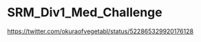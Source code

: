 SRM_Div1_Med_Challenge
======================

https://twitter.com/okuraofvegetabl/status/522865329920176128
